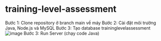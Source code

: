 # training-level-assessment
 Bước 1: Clone repository ở branch main về máy
 Bước 2: Cài đặt môi trường Java, Node.js và MySQL
 Bước 3: Tạo database traininglevelassessment
 ![image](https://user-images.githubusercontent.com/43351896/175767915-7ea4a266-fabb-4cc9-9aba-09167c27176a.png)
 Bước 3: Run Server (chạy code Java)
 
